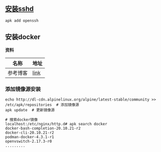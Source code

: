 ## [安装sshd](https://cloud.tencent.com/developer/article/1683604)

```shell
apk add openssh
```

##  安装docker

**资料**

| 名称     | 地址                                                         |
| -------- | ------------------------------------------------------------ |
| 参考博客 | [link](https://blog.csdn.net/juesystem/article/details/112981830) |

###  添加镜像源安装

```shell
echo http://dl-cdn.alpinelinux.org/alpine/latest-stable/community >> /etc/apk/repositories  # 添加镜像源
apk update  # 更新镜像源

# 搜索docker镜像
localhost:/etc/nginx/http.d# apk search docker
docker-bash-completion-20.10.21-r2
docker-cli-20.10.21-r2
podman-docker-4.3.1-r1
openvswitch-2.17.3-r0
.........
```

